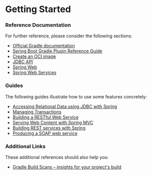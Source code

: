 # Getting Started

### Reference Documentation
For further reference, please consider the following sections:

* [Official Gradle documentation](https://docs.gradle.org)
* [Spring Boot Gradle Plugin Reference Guide](https://docs.spring.io/spring-boot/3.4.4/gradle-plugin)
* [Create an OCI image](https://docs.spring.io/spring-boot/3.4.4/gradle-plugin/packaging-oci-image.html)
* [JDBC API](https://docs.spring.io/spring-boot/3.4.4/reference/data/sql.html)
* [Spring Web](https://docs.spring.io/spring-boot/3.4.4/reference/web/servlet.html)
* [Spring Web Services](https://docs.spring.io/spring-boot/3.4.4/reference/io/webservices.html)

### Guides
The following guides illustrate how to use some features concretely:

* [Accessing Relational Data using JDBC with Spring](https://spring.io/guides/gs/relational-data-access/)
* [Managing Transactions](https://spring.io/guides/gs/managing-transactions/)
* [Building a RESTful Web Service](https://spring.io/guides/gs/rest-service/)
* [Serving Web Content with Spring MVC](https://spring.io/guides/gs/serving-web-content/)
* [Building REST services with Spring](https://spring.io/guides/tutorials/rest/)
* [Producing a SOAP web service](https://spring.io/guides/gs/producing-web-service/)

### Additional Links
These additional references should also help you:

* [Gradle Build Scans – insights for your project's build](https://scans.gradle.com#gradle)


